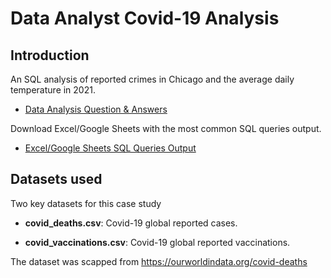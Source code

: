 # Data Analyst Covid-19 Analysis

## Introduction

An SQL analysis of reported crimes in Chicago and the average daily temperature in 2021.
  * [Data Analysis Question & Answers](https://github.com/kopkam/Covid19-Analysis/blob/main/questions_and_answers.md)

Download Excel/Google Sheets with the most common SQL queries output.
  * [Excel/Google Sheets SQL Queries Output](https://ourworldindata.org/covid-deaths)

## Datasets used
Two key datasets for this case study

- <strong> covid_deaths.csv</strong>: Covid-19 global reported cases.
 
- <strong> covid_vaccinations.csv</strong>: Covid-19 global reported vaccinations.


The dataset was scapped from https://ourworldindata.org/covid-deaths
